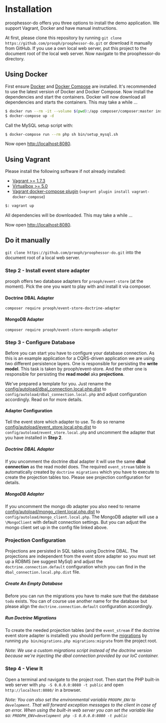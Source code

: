 # Installation
proophessor-do offers you three options to install the demo application. We support Vagrant, Docker and have manual 
instructions.

At first, please clone this repository by running `git clone https://github.com/prooph/proophessor-do.git` or download 
it manually from GitHub. If you use a own local web server, put this project to the document root of the local web 
server. Now navigate to the proophessor-do directory.

## Using Docker
First ensure [Docker](https://docs.docker.com/engine/installation/ubuntulinux/) and [Docker Compose](https://docs.docker.com/compose/install/) are installed. It's recommended to use the latest version of Docker and 
Docker Compose. Now install the dependencies and start the containers. Docker will now download all dependencies and 
starts the containers. This may take a while ...

```bash
$ docker run --rm -it --volume $(pwd):/app composer/composer:master install --no-dev -o --prefer-dist --ignore-platform-reqs
$ docker-compose up -d
```

Call the MySQL setup script with:

```bash
$ docker-compose run --rm php sh bin/setup_mysql.sh
```

Now open [http://localhost:8080](http://localhost:8080/).

## Using Vagrant
Please install the following software if not already installed:

* [Vagrant >= 1.7.3](http://www.vagrantup.com/downloads.html)
* [Virtualbox >= 5.0](https://www.virtualbox.org/wiki/Downloads)
* [Vagrant docker-compose plugin](https://github.com/leighmcculloch/vagrant-docker-compose) (`vagrant plugin install vagrant-docker-compose`)

```bash
$: vagrant up
```

All dependencies will be downloaded. This may take a while ...

Now open [http://localhost:8080](http://localhost:8080/).

## Do it manually

`git clone https://github.com/prooph/proophessor-do.git` into the document root of a local web server.

### Step 2 - Install event store adapter

prooph offers two database adapters for `prooph/event-store` (at the moment).
Pick the one you want to play with and install it via composer.

#### Doctrine DBAL Adapter

`composer require prooph/event-store-doctrine-adapter`

#### MongoDB Adapter

`composer require prooph/event-store-mongodb-adapter`

### Step 3 - Configure Database

Before you can start you have to configure your database connection.
As this is an example application for a CQRS-driven application we are using two different persistence layers.
One is responsible for persisting the **write model**. This task is taken by prooph/event-store.
And the other one is responsible for persisting the **read model** aka **projections**.

We've prepared a template for you. Just rename the
[config/autoload/dbal_connection.local.php.dist](../config/autoload/dbal_connection.local.php.dist) to `config/autoload/dbal_connection.local.php`
and adjust configuration accordingly. Read on for more details.

#### Adapter Configuration

Tell the event store which adapter to use. To do so rename [config/autoload/event_store.local.php.dist](../config/autoload/event_store.local.php.dist)
to `config/autoload/event_store.local.php` and uncomment the adapter that you have installed in **Step 2**.

##### Doctrine DBAL Adapter

If you uncomment the doctrine dbal adapter it will use the same **dbal connection** as the read model does.
The required `event_stream` table is automatically created by `doctrine migrations` which you have to execute to create
the projection tables too. Please see projection configuration for details.

##### MongoDB Adapter

If you uncomment the mongo db adapter you also need to rename [config/autoload/mongo_client.local.php.dist](../config/autoload/mongo_client.local.php.dist)
to `config/autoload/mongo_client.local.php`.
The MongoDB adapter will use a `\MongoClient` with default connection settings.
But you can adjust the mongo client set up in the config file linked above.

### Projection Configuration
Projections are persisted in SQL tables using Doctrine DBAL. The projections are independent from the event store adapter
so you must set up a RDBMS (we suggest MySql) and adjust the `doctrine.connection.default` configuration
which you can find in the `dbal_connection.local.php.dist` file.

##### Create An Empty Database
Before you can run the migrations you have to make sure that the database `todo` exists. You can of course use another
name for the database but please align the `doctrine.connection.default` configuration accordingly.

##### Run Doctrine Migrations

To create the needed projection tables (and the `event_stream` if the doctrine event store adapter is installed)
you should perform the [migrations](../migrations/) by running `php bin/migrations.php migrations:migrate` from the project root.

*Note: We use a custom migrations script instead of the doctrine version because we're injecting the dbal connection provided by our IoC container.*

### Step 4 - View It

Open a terminal and navigate to the project root. Then start the PHP built-in web server with `php -S 0.0.0.0:8080 -t public`
and open `http://localhost:8080/` in a browser.

*Note: You can also set the environmental variable `PROOPH_ENV` to `development`. That will forward exception messages to the client in case of an error.
When using the built-in web server you can set the variable like so: `PROOPH_ENV=development php -S 0.0.0.0:8080 -t public`*

